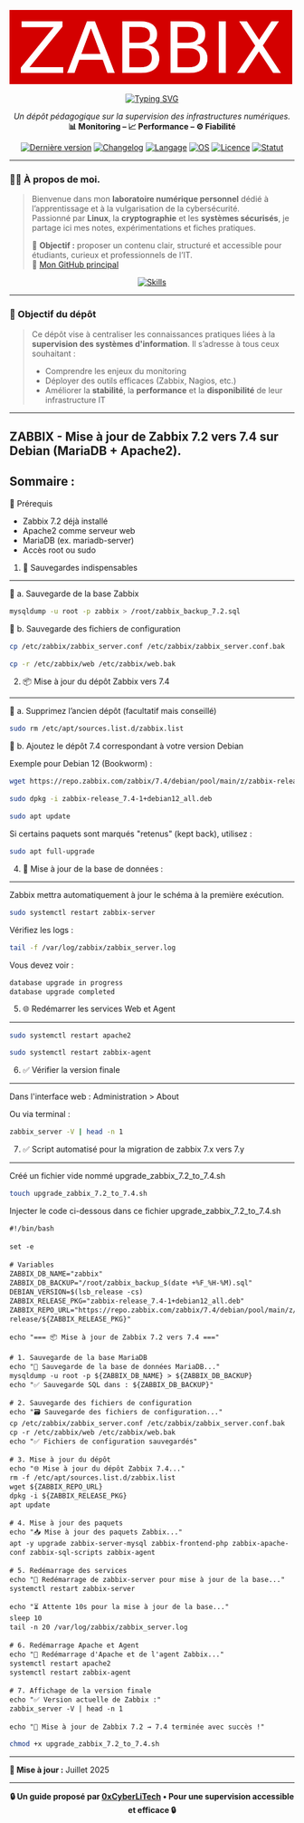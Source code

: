 ![zabbix-logo](./images/zabbix-logo.png)

<div align="center">

<a href="https://github.com/0xCyberLiTech">
  <img src="https://readme-typing-svg.herokuapp.com?font=Fira+Code&size=32&pause=1000&color=D14A4A&center=true&vCenter=true&width=650&lines=SUPERVISION+D'INFRASTRUCTURES;Monitorer+•+Analyser+•+Gérer;Zabbix+•+Nagios+•+Prometheus" alt="Typing SVG" />
</a>

<p align="center">
  <em>Un dépôt pédagogique sur la supervision des infrastructures numériques.</em><br>
  <strong>📊 Monitoring – 📈 Performance – ⚙️ Fiabilité</strong>
</p>

[![Dernière version](https://img.shields.io/github/v/release/0xCyberLiTech/Supervision?style=flat-square&color=blue)](https://github.com/0xCyberLiTech/Supervision/releases/latest)
[![Changelog](https://img.shields.io/badge/📄%20CHANGELOG-Supervision-blue)](https://github.com/0xCyberLiTech/Supervision/blob/main/CHANGELOG.md)
[![Langage](https://img.shields.io/badge/langage-Bash-blue)](https://bash.org/)
[![OS](https://img.shields.io/badge/système-Debian%2012-success)](https://www.debian.org/)
[![Licence](https://img.shields.io/github/license/0xCyberLiTech/Supervision)](LICENSE)
[![Statut](https://img.shields.io/badge/status-en%20développement-orange)]()

</div>

---

### 👨‍💻 **À propos de moi.**

> Bienvenue dans mon **laboratoire numérique personnel** dédié à l’apprentissage et à la vulgarisation de la cybersécurité.  
> Passionné par **Linux**, la **cryptographie** et les **systèmes sécurisés**, je partage ici mes notes, expérimentations et fiches pratiques.  
>  
> 🎯 **Objectif :** proposer un contenu clair, structuré et accessible pour étudiants, curieux et professionnels de l’IT.  
> 🔗 [Mon GitHub principal](https://github.com/0xCyberLiTech)

<p align="center">
  <a href="https://skillicons.dev">
    <img src="https://skillicons.dev/icons?i=linux,debian,bash,docker,nginx,git,vim" alt="Skills" />
  </a>
</p>

---

### 🎯 Objectif du dépôt

> Ce dépôt vise à centraliser les connaissances pratiques liées à la **supervision des systèmes d'information**. Il s’adresse à tous ceux souhaitant :
> 
> - Comprendre les enjeux du monitoring
> - Déployer des outils efficaces (Zabbix, Nagios, etc.)
> - Améliorer la **stabilité**, la **performance** et la **disponibilité** de leur infrastructure IT

---

## ZABBIX - Mise à jour de Zabbix 7.2 vers 7.4 sur Debian (MariaDB + Apache2).

## Sommaire :

🧱 Prérequis

- Zabbix 7.2 déjà installé
- Apache2 comme serveur web
- MariaDB (ex. mariadb-server)
- Accès root ou sudo

1. 🔐 Sauvegardes indispensables
--------------------------------
🔸 a. Sauvegarde de la base Zabbix

```bash
mysqldump -u root -p zabbix > /root/zabbix_backup_7.2.sql
```

🔸 b. Sauvegarde des fichiers de configuration

```bash
cp /etc/zabbix/zabbix_server.conf /etc/zabbix/zabbix_server.conf.bak
```

```bash
cp -r /etc/zabbix/web /etc/zabbix/web.bak
```

2. 📦 Mise à jour du dépôt Zabbix vers 7.4
-------------------------------------------
🔸 a. Supprimez l’ancien dépôt (facultatif mais conseillé)

```bash
sudo rm /etc/apt/sources.list.d/zabbix.list
```

🔸 b. Ajoutez le dépôt 7.4 correspondant à votre version Debian

Exemple pour Debian 12 (Bookworm) :

```bash
wget https://repo.zabbix.com/zabbix/7.4/debian/pool/main/z/zabbix-release/zabbix-release_7.4-1+debian12_all.deb
```

```bash
sudo dpkg -i zabbix-release_7.4-1+debian12_all.deb
```

```bash
sudo apt update
```

Si certains paquets sont marqués "retenus" (kept back), utilisez :

```bash
sudo apt full-upgrade
```

4. 🔄 Mise à jour de la base de données :
------------------------------------------
Zabbix mettra automatiquement à jour le schéma à la première exécution.

```bash
sudo systemctl restart zabbix-server
```

Vérifiez les logs :

```bash
tail -f /var/log/zabbix/zabbix_server.log
```

Vous devez voir :

```
database upgrade in progress
database upgrade completed
```

5. 🌐 Redémarrer les services Web et Agent
-------------------------------------------

```bash
sudo systemctl restart apache2
```

```bash
sudo systemctl restart zabbix-agent
```

6. ✅ Vérifier la version finale
---------------------------------

Dans l'interface web : Administration > About

Ou via terminal :

```bash
zabbix_server -V | head -n 1
```

7. ✅ Script automatisé pour la migration de zabbix 7.x vers 7.y
-----------------------------------------------------------------

Créé un fichier vide nommé upgrade_zabbix_7.2_to_7.4.sh

```bash
touch upgrade_zabbix_7.2_to_7.4.sh
```

Injecter le code ci-dessous dans ce fichier upgrade_zabbix_7.2_to_7.4.sh

```
#!/bin/bash

set -e

# Variables
ZABBIX_DB_NAME="zabbix"
ZABBIX_DB_BACKUP="/root/zabbix_backup_$(date +%F_%H-%M).sql"
DEBIAN_VERSION=$(lsb_release -cs)
ZABBIX_RELEASE_PKG="zabbix-release_7.4-1+debian12_all.deb"
ZABBIX_REPO_URL="https://repo.zabbix.com/zabbix/7.4/debian/pool/main/z/zabbix-release/${ZABBIX_RELEASE_PKG}"

echo "=== 📦 Mise à jour de Zabbix 7.2 vers 7.4 ==="

# 1. Sauvegarde de la base MariaDB
echo "🔐 Sauvegarde de la base de données MariaDB..."
mysqldump -u root -p ${ZABBIX_DB_NAME} > ${ZABBIX_DB_BACKUP}
echo "✅ Sauvegarde SQL dans : ${ZABBIX_DB_BACKUP}"

# 2. Sauvegarde des fichiers de configuration
echo "🗃 Sauvegarde des fichiers de configuration..."
cp /etc/zabbix/zabbix_server.conf /etc/zabbix/zabbix_server.conf.bak
cp -r /etc/zabbix/web /etc/zabbix/web.bak
echo "✅ Fichiers de configuration sauvegardés"

# 3. Mise à jour du dépôt
echo "🌐 Mise à jour du dépôt Zabbix 7.4..."
rm -f /etc/apt/sources.list.d/zabbix.list
wget ${ZABBIX_REPO_URL}
dpkg -i ${ZABBIX_RELEASE_PKG}
apt update

# 4. Mise à jour des paquets
echo "📥 Mise à jour des paquets Zabbix..."
apt -y upgrade zabbix-server-mysql zabbix-frontend-php zabbix-apache-conf zabbix-sql-scripts zabbix-agent

# 5. Redémarrage des services
echo "🔄 Redémarrage de zabbix-server pour mise à jour de la base..."
systemctl restart zabbix-server

echo "⏳ Attente 10s pour la mise à jour de la base..."
sleep 10
tail -n 20 /var/log/zabbix/zabbix_server.log

# 6. Redémarrage Apache et Agent
echo "🚀 Redémarrage d'Apache et de l'agent Zabbix..."
systemctl restart apache2
systemctl restart zabbix-agent

# 7. Affichage de la version finale
echo "✅ Version actuelle de Zabbix :"
zabbix_server -V | head -n 1

echo "🎉 Mise à jour de Zabbix 7.2 → 7.4 terminée avec succès !"

```
```bash
chmod +x upgrade_zabbix_7.2_to_7.4.sh
```

---

**📅 Mise à jour :** Juillet 2025

---

<p align="center">
  <b>🔒 Un guide proposé par <a href="https://github.com/0xCyberLiTech">0xCyberLiTech</a> • Pour une supervision accessible et efficace 🔒</b>
</p>
